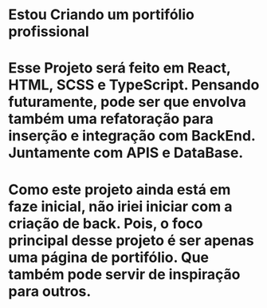 # Estou Criando um portifólio profissional

# Esse Projeto será feito em React, HTML, SCSS e TypeScript. Pensando futuramente, pode ser que envolva também uma refatoração para inserção e integração com BackEnd. Juntamente com APIS e DataBase.
 
 # Como este projeto ainda está em faze inicial, não iriei iniciar com a criação de back. Pois, o foco principal desse projeto é ser apenas uma página de portifólio. Que também pode servir de inspiração para outros. 
 
 